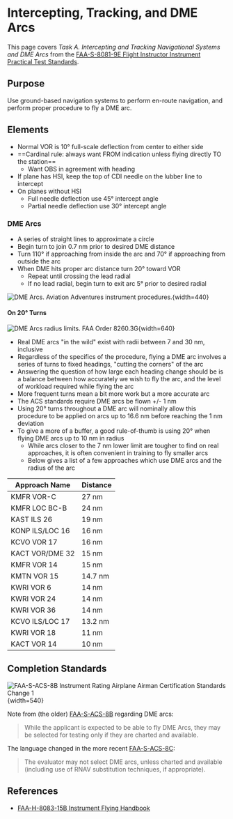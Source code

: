 # Intercepting, Tracking, and DME Arcs

This page covers *Task A. Intercepting and Tracking Navigational Systems and DME Arcs* from the [FAA-S-8081-9E Flight Instructor Instrument Practical Test Standards](https://www.faa.gov/training_testing/testing/acs/cfi_instrument_pts_9.pdf).

## Purpose

Use ground-based navigation systems to perform en-route navigation, and perform proper procedure to fly a DME arc.

## Elements

* Normal VOR is 10&#176; full-scale deflection from center to either side
* ==Cardinal rule: always want FROM indication unless flying directly TO the station==
  * Want OBS in agreement with heading
* If plane has HSI, keep the top of CDI needle on the lubber line to intercept
* On planes without HSI
  * Full needle deflection use 45&#176; intercept angle
  * Partial needle deflection use 30&#176; intercept angle

### DME Arcs

* A series of straight lines to approximate a circle
* Begin turn to join 0.7 nm prior to desired DME distance
* Turn 110&#176; if approaching from inside the arc and 70&#176; if approaching from outside the arc
* When DME hits proper arc distance turn 20&#176; toward VOR
  * Repeat until crossing the lead radial
  * If no lead radial, begin turn to exit arc 5&#176; prior to desired radial

![DME Arcs. Aviation Adventures instrument procedures.](/img/avad-dme-arcs.jpg){width=440}

#### On 20&#176; Turns

![DME Arcs radius limits. [FAA Order 8260.3G](https://www.faa.gov/documentLibrary/media/Order/Order_8260.3G.pdf)](/img/order-8260-3g-pg-66-dme-arcs.png){width=640}

* Real DME arcs "in the wild" exist with radii between 7 and 30 nm, inclusive
* Regardless of the specifics of the procedure, flying a DME arc involves a series of turns to fixed headings, "cutting the corners" of the arc
* Answering the question of how large each heading change should be is a balance between how accurately we wish to fly the arc, and the level of workload required while flying the arc
* More frequent turns mean a bit more work but a more accurate arc
* The ACS standards require DME arcs be flown +/- 1 nm
* Using 20&#176; turns throughout a DME arc will nominally allow this procedure to be applied on arcs up to 16.6 nm before reaching the 1 nm deviation
* To give a more of a buffer, a good rule-of-thumb is using 20&#176; when flying DME arcs up to 10 nm in radius
  * While arcs closer to the 7 nm lower limit are tougher to find on real approaches, it is often convenient in training to fly smaller arcs
  * Below gives a list of a few approaches which use DME arcs and the radius of the arc

| Approach Name     | Distance |
|-------------------|----------|
| KMFR VOR-C        | 27 nm    |
| KMFR LOC BC-B     | 24 nm    |
| KAST ILS 26       | 19 nm    |
| KONP ILS/LOC 16   | 16 nm    |
| KCVO VOR 17       | 16 nm    |
| KACT VOR/DME 32   | 15 nm    |
| KMFR VOR 14       | 15 nm    |
| KMTN VOR 15       | 14.7 nm  |
| KWRI VOR 6        | 14 nm    |
| KWRI VOR 24       | 14 nm    |
| KWRI VOR 36       | 14 nm    |
| KCVO ILS/LOC 17   | 13.2 nm  |
| KWRI VOR 18       | 11 nm    |
| KACT VOR 14       | 10 nm    |

## Completion Standards

![[FAA-S-ACS-8B Instrument Rating Airplane Airman Certification Standards Change 1](https://www.faa.gov/sites/faa.gov/files/training_testing/testing/acs/instrument_rating_acs_change_1.pdf)](/img/instrument-acs/instrument-acs-v-a-navigation-systems-arcs.png){width=540}

Note from (the older) [FAA-S-ACS-8B](https://www.faa.gov/sites/faa.gov/files/training_testing/testing/acs/instrument_rating_acs_change_1.pdf) regarding DME arcs:

> While the applicant is expected to be able to fly DME Arcs, they may be selected for testing only if they are
charted and available.

The language changed in the more recent [FAA-S-ACS-8C](https://www.faa.gov/training_testing/testing/acs/instrument_rating_airplane_acs_8.pdf):

> The evaluator may not select DME arcs, unless charted and available (including use of RNAV substitution techniques, if
appropriate).

## References

* [FAA-H-8083-15B Instrument Flying Handbook](https://www.faa.gov/sites/faa.gov/files/regulations_policies/handbooks_manuals/aviation/FAA-H-8083-15B.pdf)

